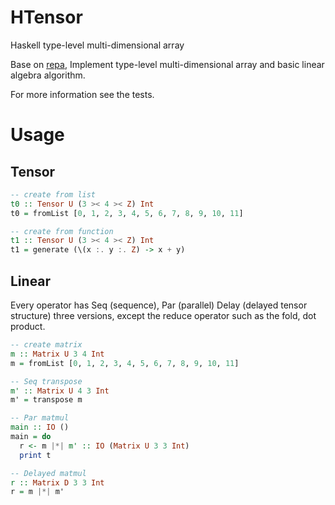 # HTensor
Haskell type-level multi-dimensional array

Base on [repa](https://github.com/haskell-repa/repa), Implement type-level multi-dimensional array and basic linear algebra algorithm.

For more information see the tests.

# Usage
## Tensor
``` haskell
-- create from list
t0 :: Tensor U (3 >< 4 >< Z) Int
t0 = fromList [0, 1, 2, 3, 4, 5, 6, 7, 8, 9, 10, 11]

-- create from function
t1 :: Tensor U (3 >< 4 >< Z) Int
t1 = generate (\(x :. y :. Z) -> x + y)
```
## Linear
Every operator has Seq (sequence), Par (parallel) Delay (delayed tensor structure) three versions, except the reduce operator such as the fold, dot product.
``` haskell
-- create matrix
m :: Matrix U 3 4 Int
m = fromList [0, 1, 2, 3, 4, 5, 6, 7, 8, 9, 10, 11]

-- Seq transpose
m' :: Matrix U 4 3 Int
m' = transpose m

-- Par matmul
main :: IO ()
main = do
  r <- m |*| m' :: IO (Matrix U 3 3 Int)
  print t

-- Delayed matmul
r :: Matrix D 3 3 Int
r = m |*| m'
```